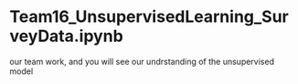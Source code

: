# Team16_UnsupervisedLearning_SurveyData.ipynb
our team work, and you will see our undrstanding of the unsupervised model
